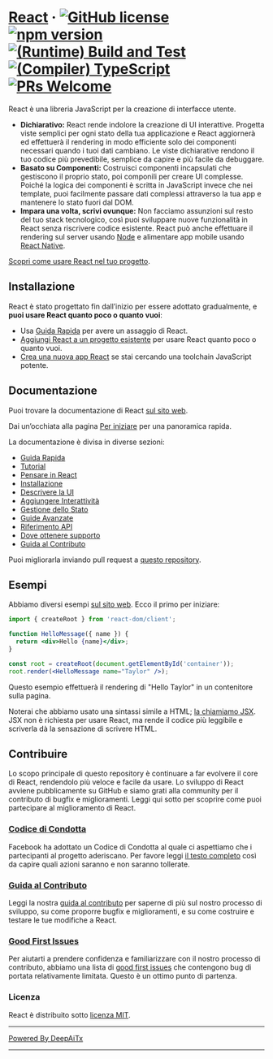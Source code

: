 # [React](https://react.dev/) &middot; [![GitHub license](https://img.shields.io/badge/license-MIT-blue.svg)](https://github.com/facebook/react/blob/main/LICENSE) [![npm version](https://img.shields.io/npm/v/react.svg?style=flat)](https://www.npmjs.com/package/react) [![(Runtime) Build and Test](https://github.com/facebook/react/actions/workflows/runtime_build_and_test.yml/badge.svg)](https://github.com/facebook/react/actions/workflows/runtime_build_and_test.yml) [![(Compiler) TypeScript](https://github.com/facebook/react/actions/workflows/compiler_typescript.yml/badge.svg?branch=main)](https://github.com/facebook/react/actions/workflows/compiler_typescript.yml) [![PRs Welcome](https://img.shields.io/badge/PRs-welcome-brightgreen.svg)](https://legacy.reactjs.org/docs/how-to-contribute.html#your-first-pull-request)

React è una libreria JavaScript per la creazione di interfacce utente.

* **Dichiarativo:** React rende indolore la creazione di UI interattive. Progetta viste semplici per ogni stato della tua applicazione e React aggiornerà ed effettuerà il rendering in modo efficiente solo dei componenti necessari quando i tuoi dati cambiano. Le viste dichiarative rendono il tuo codice più prevedibile, semplice da capire e più facile da debuggare.
* **Basato su Componenti:** Costruisci componenti incapsulati che gestiscono il proprio stato, poi componili per creare UI complesse. Poiché la logica dei componenti è scritta in JavaScript invece che nei template, puoi facilmente passare dati complessi attraverso la tua app e mantenere lo stato fuori dal DOM.
* **Impara una volta, scrivi ovunque:** Non facciamo assunzioni sul resto del tuo stack tecnologico, così puoi sviluppare nuove funzionalità in React senza riscrivere codice esistente. React può anche effettuare il rendering sul server usando [Node](https://nodejs.org/en) e alimentare app mobile usando [React Native](https://reactnative.dev/).

[Scopri come usare React nel tuo progetto](https://react.dev/learn).

## Installazione

React è stato progettato fin dall’inizio per essere adottato gradualmente, e **puoi usare React quanto poco o quanto vuoi**:

* Usa [Guida Rapida](https://react.dev/learn) per avere un assaggio di React.
* [Aggiungi React a un progetto esistente](https://react.dev/learn/add-react-to-an-existing-project) per usare React quanto poco o quanto vuoi.
* [Crea una nuova app React](https://react.dev/learn/start-a-new-react-project) se stai cercando una toolchain JavaScript potente.

## Documentazione

Puoi trovare la documentazione di React [sul sito web](https://react.dev/).

Dai un’occhiata alla pagina [Per iniziare](https://react.dev/learn) per una panoramica rapida.

La documentazione è divisa in diverse sezioni:

* [Guida Rapida](https://react.dev/learn)
* [Tutorial](https://react.dev/learn/tutorial-tic-tac-toe)
* [Pensare in React](https://react.dev/learn/thinking-in-react)
* [Installazione](https://react.dev/learn/installation)
* [Descrivere la UI](https://react.dev/learn/describing-the-ui)
* [Aggiungere Interattività](https://react.dev/learn/adding-interactivity)
* [Gestione dello Stato](https://react.dev/learn/managing-state)
* [Guide Avanzate](https://react.dev/learn/escape-hatches)
* [Riferimento API](https://react.dev/reference/react)
* [Dove ottenere supporto](https://react.dev/community)
* [Guida al Contributo](https://legacy.reactjs.org/docs/how-to-contribute.html)

Puoi migliorarla inviando pull request a [questo repository](https://github.com/reactjs/react.dev).

## Esempi

Abbiamo diversi esempi [sul sito web](https://react.dev/). Ecco il primo per iniziare:

```jsx
import { createRoot } from 'react-dom/client';

function HelloMessage({ name }) {
  return <div>Hello {name}</div>;
}

const root = createRoot(document.getElementById('container'));
root.render(<HelloMessage name="Taylor" />);
```

Questo esempio effettuerà il rendering di "Hello Taylor" in un contenitore sulla pagina.

Noterai che abbiamo usato una sintassi simile a HTML; [la chiamiamo JSX](https://react.dev/learn#writing-markup-with-jsx). JSX non è richiesta per usare React, ma rende il codice più leggibile e scriverla dà la sensazione di scrivere HTML.

## Contribuire

Lo scopo principale di questo repository è continuare a far evolvere il core di React, rendendolo più veloce e facile da usare. Lo sviluppo di React avviene pubblicamente su GitHub e siamo grati alla community per il contributo di bugfix e miglioramenti. Leggi qui sotto per scoprire come puoi partecipare al miglioramento di React.

### [Codice di Condotta](https://code.fb.com/codeofconduct)

Facebook ha adottato un Codice di Condotta al quale ci aspettiamo che i partecipanti al progetto aderiscano. Per favore leggi [il testo completo](https://code.fb.com/codeofconduct) così da capire quali azioni saranno e non saranno tollerate.

### [Guida al Contributo](https://legacy.reactjs.org/docs/how-to-contribute.html)

Leggi la nostra [guida al contributo](https://legacy.reactjs.org/docs/how-to-contribute.html) per saperne di più sul nostro processo di sviluppo, su come proporre bugfix e miglioramenti, e su come costruire e testare le tue modifiche a React.

### [Good First Issues](https://github.com/facebook/react/labels/good%20first%20issue)

Per aiutarti a prendere confidenza e familiarizzare con il nostro processo di contributo, abbiamo una lista di [good first issues](https://github.com/facebook/react/labels/good%20first%20issue) che contengono bug di portata relativamente limitata. Questo è un ottimo punto di partenza.

### Licenza

React è distribuito sotto [licenza MIT](./LICENSE).

---

[Powered By DeepAiTx](https://github.com/DeepAiTx)

---